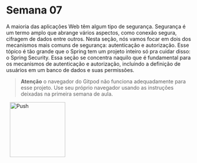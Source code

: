 # Semana 07

A maioria das aplicações Web têm algum tipo de segurança. Segurança é um termo amplo que abrange vários aspectos, como conexão segura, cifragem de dados entre outros. Nesta seção, nós vamos focar em dois dos mecanismos mais comuns de segurança: autenticação e autorização. Esse tópico é tão grande que o Spring tem um projeto inteiro só pra cuidar disso: o Spring Security. Essa seção se concentra naquilo que é fundamental para os mecanismos de autenticação e autorização, incluindo a definição de usuários em um banco de dados e suas permissões.

> **Atenção** o navegador do Gitpod não funciona adequadamente para esse projeto. Use seu próprio navegador usando as instruções deixadas na primeira semana de aula.

<a href="https://gitpod.io/#prebuild/https://github.com/gabrielcostasilva/sb-crud-cidades/tree/semana07-40-autenticacao-db/" style="padding: 10px;">
    <img src="https://gitpod.io/button/open-in-gitpod.svg" width="150" alt="Push" align="center">
</a>
